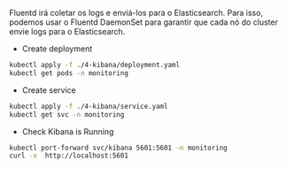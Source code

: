 Fluentd irá coletar os logs e enviá-los para o Elasticsearch. Para isso, podemos usar o Fluentd DaemonSet para garantir que cada nó do cluster envie logs para o Elasticsearch.

- Create deployment

```bash
kubectl apply -f ./4-kibana/deployment.yaml
kubectl get pods -n monitoring
```

- Create service

```bash
kubectl apply -f ./4-kibana/service.yaml
kubectl get svc -n monitoring
```

- Check Kibana is Running

```bash
kubectl port-forward svc/kibana 5601:5601 -n monitoring
curl -v  http://localhost:5601
```
